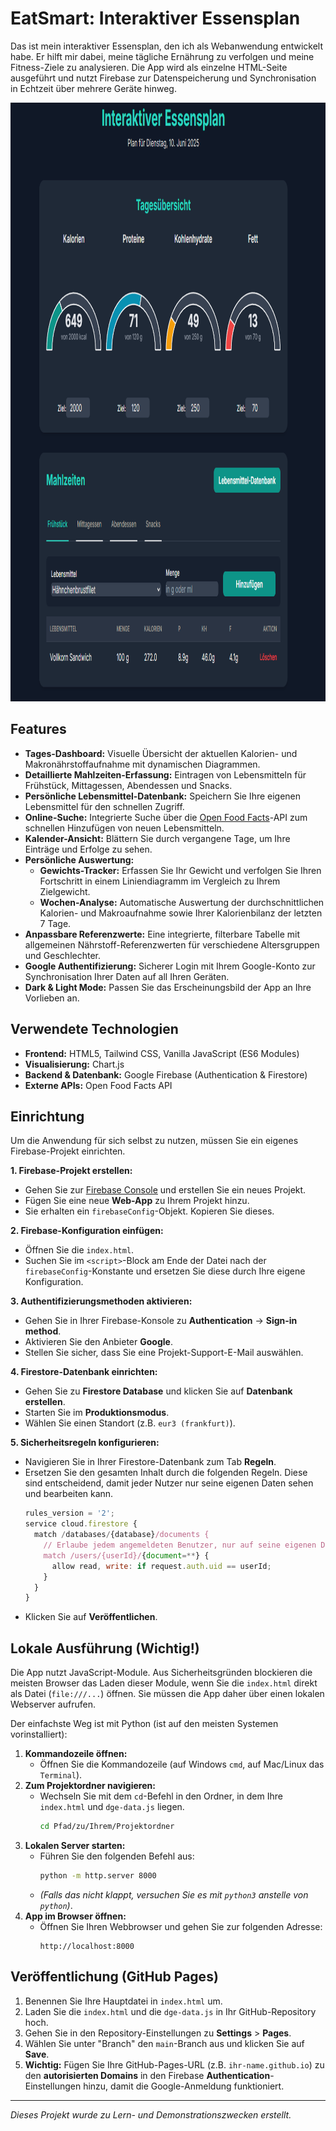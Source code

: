 # EatSmart: Interaktiver Essensplan

Das ist mein interaktiver Essensplan, den ich als Webanwendung entwickelt habe. Er hilft mir dabei, meine tägliche Ernährung zu verfolgen und meine Fitness-Ziele zu analysieren. Die App wird als einzelne HTML-Seite ausgeführt und nutzt Firebase zur Datenspeicherung und Synchronisation in Echtzeit über mehrere Geräte hinweg.

<p align="center"> 
  <img src="img/EatSmart.png" alt="EatSmart" height="958px" width="1055">
</p>

## Features

* **Tages-Dashboard:** Visuelle Übersicht der aktuellen Kalorien- und Makronährstoffaufnahme mit dynamischen Diagrammen.
* **Detaillierte Mahlzeiten-Erfassung:** Eintragen von Lebensmitteln für Frühstück, Mittagessen, Abendessen und Snacks.
* **Persönliche Lebensmittel-Datenbank:** Speichern Sie Ihre eigenen Lebensmittel für den schnellen Zugriff.
* **Online-Suche:** Integrierte Suche über die [Open Food Facts](https://world.openfoodfacts.org/)-API zum schnellen Hinzufügen von neuen Lebensmitteln.
* **Kalender-Ansicht:** Blättern Sie durch vergangene Tage, um Ihre Einträge und Erfolge zu sehen.
* **Persönliche Auswertung:**
    * **Gewichts-Tracker:** Erfassen Sie Ihr Gewicht und verfolgen Sie Ihren Fortschritt in einem Liniendiagramm im Vergleich zu Ihrem Zielgewicht.
    * **Wochen-Analyse:** Automatische Auswertung der durchschnittlichen Kalorien- und Makroaufnahme sowie Ihrer Kalorienbilanz der letzten 7 Tage.
* **Anpassbare Referenzwerte:** Eine integrierte, filterbare Tabelle mit allgemeinen Nährstoff-Referenzwerten für verschiedene Altersgruppen und Geschlechter.
* **Google Authentifizierung:** Sicherer Login mit Ihrem Google-Konto zur Synchronisation Ihrer Daten auf all Ihren Geräten.
* **Dark & Light Mode:** Passen Sie das Erscheinungsbild der App an Ihre Vorlieben an.

## Verwendete Technologien

* **Frontend:** HTML5, Tailwind CSS, Vanilla JavaScript (ES6 Modules)
* **Visualisierung:** Chart.js
* **Backend & Datenbank:** Google Firebase (Authentication & Firestore)
* **Externe APIs:** Open Food Facts API

## Einrichtung

Um die Anwendung für sich selbst zu nutzen, müssen Sie ein eigenes Firebase-Projekt einrichten.

**1. Firebase-Projekt erstellen:**
* Gehen Sie zur [Firebase Console](https://console.firebase.google.com/) und erstellen Sie ein neues Projekt.
* Fügen Sie eine neue **Web-App** zu Ihrem Projekt hinzu.
* Sie erhalten ein `firebaseConfig`-Objekt. Kopieren Sie dieses.

**2. Firebase-Konfiguration einfügen:**
* Öffnen Sie die `index.html`.
* Suchen Sie im `<script>`-Block am Ende der Datei nach der `firebaseConfig`-Konstante und ersetzen Sie diese durch Ihre eigene Konfiguration.

**3. Authentifizierungsmethoden aktivieren:**
* Gehen Sie in Ihrer Firebase-Konsole zu **Authentication** -> **Sign-in method**.
* Aktivieren Sie den Anbieter **Google**.
* Stellen Sie sicher, dass Sie eine Projekt-Support-E-Mail auswählen.

**4. Firestore-Datenbank einrichten:**
* Gehen Sie zu **Firestore Database** und klicken Sie auf **Datenbank erstellen**.
* Starten Sie im **Produktionsmodus**.
* Wählen Sie einen Standort (z.B. `eur3 (frankfurt)`).

**5. Sicherheitsregeln konfigurieren:**
* Navigieren Sie in Ihrer Firestore-Datenbank zum Tab **Regeln**.
* Ersetzen Sie den gesamten Inhalt durch die folgenden Regeln. Diese sind entscheidend, damit jeder Nutzer nur seine eigenen Daten sehen und bearbeiten kann.
    ```javascript
    rules_version = '2';
    service cloud.firestore {
      match /databases/{database}/documents {
        // Erlaube jedem angemeldeten Benutzer, nur auf seine eigenen Daten zuzugreifen.
        match /users/{userId}/{document=**} {
          allow read, write: if request.auth.uid == userId;
        }
      }
    }
    ```
* Klicken Sie auf **Veröffentlichen**.

## Lokale Ausführung (Wichtig!)

Die App nutzt JavaScript-Module. Aus Sicherheitsgründen blockieren die meisten Browser das Laden dieser Module, wenn Sie die `index.html` direkt als Datei (`file:///...`) öffnen. Sie müssen die App daher über einen lokalen Webserver aufrufen.

Der einfachste Weg ist mit Python (ist auf den meisten Systemen vorinstalliert):

1.  **Kommandozeile öffnen:**
    * Öffnen Sie die Kommandozeile (auf Windows `cmd`, auf Mac/Linux das `Terminal`).
2.  **Zum Projektordner navigieren:**
    * Wechseln Sie mit dem `cd`-Befehl in den Ordner, in dem Ihre `index.html` und `dge-data.js` liegen.
        ```sh
        cd Pfad/zu/Ihrem/Projektordner
        ```
3.  **Lokalen Server starten:**
    * Führen Sie den folgenden Befehl aus:
        ```sh
        python -m http.server 8000
        ```
    * *(Falls das nicht klappt, versuchen Sie es mit `python3` anstelle von `python`)*.
4.  **App im Browser öffnen:**
    * Öffnen Sie Ihren Webbrowser und gehen Sie zur folgenden Adresse:
        ```
        http://localhost:8000
        ```

## Veröffentlichung (GitHub Pages)

1.  Benennen Sie Ihre Hauptdatei in `index.html` um.
2.  Laden Sie die `index.html` und die `dge-data.js` in Ihr GitHub-Repository hoch.
3.  Gehen Sie in den Repository-Einstellungen zu **Settings** > **Pages**.
4.  Wählen Sie unter "Branch" den `main`-Branch aus und klicken Sie auf **Save**.
5.  **Wichtig:** Fügen Sie Ihre GitHub-Pages-URL (z.B. `ihr-name.github.io`) zu den **autorisierten Domains** in den Firebase **Authentication**-Einstellungen hinzu, damit die Google-Anmeldung funktioniert.

---
*Dieses Projekt wurde zu Lern- und Demonstrationszwecken erstellt.*
